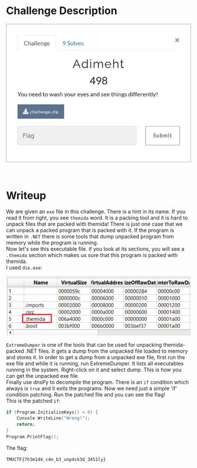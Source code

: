 # Challenge Description
<p align="center">
  <img src="Challenge.png">
</p>
<br>

# Writeup
We are given an `exe` file in this challenge. There is a hint in its name. If you read it from right, you see `themida` word.
It is a packing tool and it is hard to unpack files that are packed with themida!
There is just one case that we can unpack a packed program that is packed with it.
If the program is written in `.NET` there is some tools that dump unpacked program from memory while the program is running.   
Now let's see this executable file. if you look at its sections, you will see a `.themida` section which makes us sure that this program is packed with themida.    
I used `die.exe`:    
<p align="center">
  <img src="Writeup Files/1.png">
</p>  

`ExtremeDumper` is one of the tools that can be used for unpacking themida-packed .NET files.
It gets a dump from the unpacked file loaded to memory and stores it.
In order to get a dump from a unpacked exe file, first run the exe file and while it is running, run ExtremeDumper.
It lists all executables running in the system. Right-click on it and select dump. This is how you can get the unpacked exe file.   
Finally use dnsPy to decompile the program. There is an `if` condition which always is `true` and it exits the programs.
Now we need just a simple 'if' condition patching. Run the patched file and you can see the flag!  
This is the patched `if`:     
```c
if (Program.InitializeKeys() < 0) {
    Console.WriteLine("Wrong!");
    return;
}
Program.PrintFlag();
```   
The flag:   
```
TMUCTF{7h3m1d4_c4n_b3_unp4ck3d_3451ly}
```

